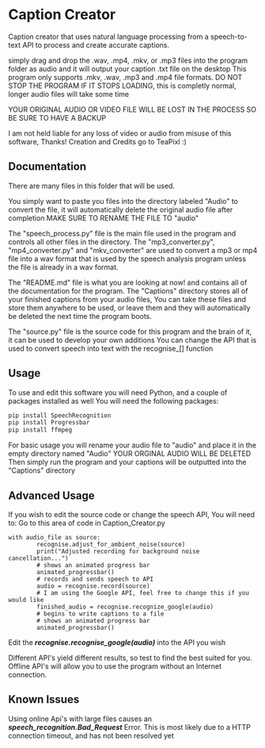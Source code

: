 # Caption Creator

Caption creator that uses natural language processing from a speech-to-text API to process and create accurate captions.

simply drag and drop the .wav, .mp4, .mkv, or .mp3 files into the program folder as audio and it will output your caption .txt file on the desktop
This program only supports .mkv, .wav, .mp3 and .mp4 file formats.
DO NOT STOP THE PROGRAM IF IT STOPS LOADING, this is completly normal, longer audio files will take some time

YOUR ORIGINAL AUDIO OR VIDEO FILE WILL BE LOST IN THE PROCESS SO BE SURE TO HAVE A BACKUP

I am not held liable for any loss of video or audio from misuse of this software, Thanks!
Creation and Credits go to TeaPixl :)



## Documentation

There are many files in this folder that will be used.

You simply want to paste you files into the directory labeled "Audio" to convert the file, it will automatically delete the original audio file after completion
MAKE SURE TO RENAME THE FILE TO "audio"

The "speech_process.py" file is the main file used in the program and controls all other files in the directory.
The "mp3_converter.py", "mp4_converter.py" and "mkv_converter" are used to convert a mp3 or mp4 file into a wav format that is used by the speech analysis program unless the file is already in a wav format.

The "README.md" file is what you are looking at now! and contains all of the documentation for the program.
The "Captions" directory stores all of your finished captions from your audio files,
You can take these files and store them anywhere to be used, or leave them and they will automatically be deleted the next time the program boots.

The "source.py" file is the source code for this program and the brain of it, it can be used to develop your own additions
You can change the API that is used to convert speech into text with the recognise_[] function

## Usage

To use and edit this software you will need Python, and a couple of packages installed as well
You will need the following packages:
```python
pip install SpeechRecognition
pip install Progressbar
pip install ffmpeg
```

For basic usage you will rename your audio file to "audio" and place it in the empty directory named "Audio"
YOUR ORGINAL AUDIO WILL BE DELETED
Then simply run the program and your captions will be outputted into the "Captions" directory

## Advanced Usage

If you wish to edit the source code or change the speech API, You will need to:
Go to this area of code in Caption_Creator.py
```
with audio_file as source:
        recognise.adjust_for_ambient_noise(source)
        print("Adjusted recording for background noise cancellation...")
        # shows an animated progress bar
        animated_progressbar()
        # records and sends speech to API
        audio = recognise.record(source)
        # I am using the Google API, feel free to change this if you would like
        finished_audio = recognise.recognize_google(audio)
        # begins to write captions to a file
        # shows an animated progress bar
        animated_progressbar()
```

Edit the ***recognise.recognise_google(audio)*** into the API you wish

Different API's yield different results, so test to find the best suited for you.
Offline API's will allow you to use the program without an Internet connection.

## Known Issues

Using online Api's with large files causes an ***speech_recognition.Bad_Request*** Error.
This is most likely due to a HTTP connection timeout, and has not been resolved yet
